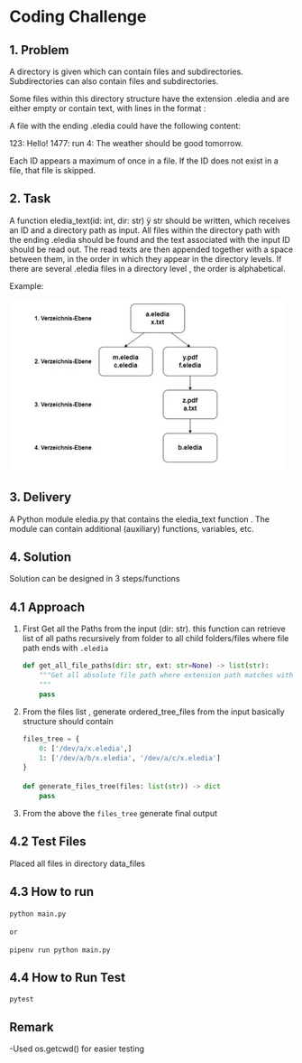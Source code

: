 # Coding Challenge

## 1. Problem
A directory is given which can contain files and subdirectories. Subdirectories can also contain files and subdirectories.

Some files within this directory structure have the extension .eledia and are either empty or contain text, with
lines in the format <ID>: <Text>

A file with the ending .eledia could have the following content:

123: Hello!
1477: run
4: The weather should be good tomorrow.

Each ID appears a maximum of once in a file. If the ID does not exist in a file, that file is skipped.


## 2. Task
A function eledia_text(id: int, dir: str) ÿ str should be written, which receives an ID and a directory path as input.
All files within the directory path with the ending .eledia should be found and the text associated with the input ID should
be read out. The read texts are then appended together with a space between them, in the order in which they appear
in the directory levels. If there are several .eledia files in a directory level , the order is alphabetical.

Example: 

![Example](docs/images/example-pic.jpeg)

## 3. Delivery

A Python module eledia.py that contains the eledia_text function . The module can contain additional (auxiliary)
functions, variables, etc.


## 4. Solution

Solution can be designed in 3 steps/functions

## 4.1 Approach

1. First Get all the Paths from the input (dir: str). this function can retrieve list of all paths recursively from folder to all child folders/files where file path ends with `.eledia`

    ```python
    def get_all_file_paths(dir: str, ext: str=None) -> list(str):
        """Get all absolute file path where extension path matches with input `ext`
        """
        pass
    ```

2. From the files list , generate ordered_tree_files from the input basically structure should contain 
    ```python 
    files_tree = {
        0: ['/dev/a/x.eledia',]
        1: ['/dev/a/b/x.eledia', '/dev/a/c/x.eledia']
    }

    def generate_files_tree(files: list(str)) -> dict
        pass


    ```

3. From the above the `files_tree` generate final output


## 4.2 Test Files

Placed all files in directory data_files

## 4.3 How to run
```
python main.py

or

pipenv run python main.py

```

## 4.4 How to Run Test

```
pytest
```
## Remark
-Used  os.getcwd() for easier testing